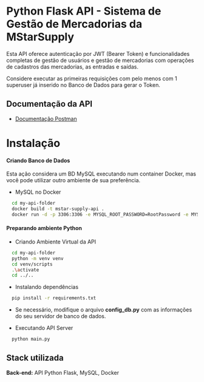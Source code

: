 
# Python Flask API - Sistema de Gestão de Mercadorias da MStarSupply

Esta API oferece autenticação por JWT (Bearer Token) e funcionalidades completas de gestão de usuários e gestão de mercadorias com operações de cadastros das mercadorias, as entradas e saídas.

Considere executar as primeiras requisições com pelo menos com 1 superuser já inserido no Banco de Dados para gerar o Token.
## Documentação da API

* [Documentação Postman](https://documenter.getpostman.com/view/31811666/2s9YsQ6ooN#07cf2261-cc59-4bf8-bcdb-7bfc11596d42)


# Instalação

#### Criando Banco de Dados
Esta ação considera um BD MySQL executando num container Docker, mas você pode utilizar outro ambiente de sua preferência.

* MySQL no Docker

```bash
  cd my-api-folder
  docker build -t mstar-supply-api .
  docker run -d -p 3306:3306 -e MYSQL_ROOT_PASSWORD=RootPassword -e MYSQL_DATABASE=mssupply_goods_api -e MYSQL_USER=MainUser -e MYSQL_PASSWORD=MainPassword mstar-supply-api
```
#### Preparando ambiente Python
* Criando Ambiente Virtual da API
```bash
  cd my-api-folder
  python -m venv venv
  cd venv/scripts
  .\activate
  cd ../..
```
* Instalando dependências
```bash
  pip install -r requirements.txt  
``` 
* Se necessário, modifique o arquivo **config_db.py** com as informações do seu servidor de banco de dados.

* Executando API Server
```bash
  python main.py
``` 


## Stack utilizada

**Back-end:** API Python Flask, MySQL, Docker
